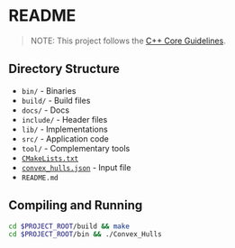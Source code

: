# README

> NOTE: This project follows the [C++ Core Guidelines](http://isocpp.github.io/CppCoreGuidelines/CppCoreGuidelines).

## Directory Structure

* `bin/` - Binaries
* `build/` - Build files
* `docs/` - Docs
* `include/` - Header files
* `lib/` - Implementations
* `src/` - Application code
* `tool/` - Complementary tools
* [`CMakeLists.txt`](CMakeLists.txt)
* [`convex_hulls.json`](/src/convex_hulls.json) - Input file
* `README.md`

## Compiling and Running

``` sh
cd $PROJECT_ROOT/build && make
cd $PROJECT_ROOT/bin && ./Convex_Hulls
```
